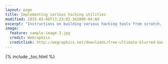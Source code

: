 ```yaml
---
layout: page
title: Implementing various hacking utilities
modified: 2015-03-08T13:23:02.362000-04:00
excerpt: "Instructions on building various hacking tools from scratch, deploying on RaspberryPi and accessing them from a remote machine"
image:
  feature: sample-image-3.jpg
  credit: WeGraphics
  creditlink: http://wegraphics.net/downloads/free-ultimate-blurred-background-pack/
---
```


{% include _toc.html %}

